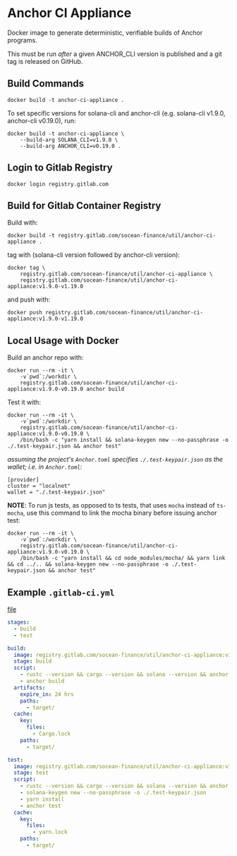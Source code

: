 # Anchor CI Appliance

Docker image to generate deterministic, verifiable builds of Anchor programs.

This must be run *after* a given ANCHOR_CLI version is published and a git tag
is released on GitHub.


## Build Commands

```
docker build -t anchor-ci-appliance .
```

To set specific versions for solana-cli and anchor-cli (e.g. solana-cli v1.9.0, anchor-cli v0.19.0), run:

```
docker build -t anchor-ci-appliance \
    --build-arg SOLANA_CLI=v1.9.0 \
    --build-arg ANCHOR_CLI=v0.19.0 .
```


## Login to Gitlab Registry

```
docker login registry.gitlab.com
```


## Build for Gitlab Container Registry

Build with:

```
docker build -t registry.gitlab.com/socean-finance/util/anchor-ci-appliance .
```

tag with (solana-cli version followed by anchor-cli version):

```
docker tag \
    registry.gitlab.com/socean-finance/util/anchor-ci-appliance \
    registry.gitlab.com/socean-finance/util/anchor-ci-appliance:v1.9.0-v1.19.0
```

and push with:

```
docker push registry.gitlab.com/socean-finance/util/anchor-ci-appliance:v1.9.0-v1.19.0
```


## Local Usage with Docker

Build an anchor repo with:

```
docker run --rm -it \
    -v`pwd`:/workdir \
    registry.gitlab.com/socean-finance/util/anchor-ci-appliance:v1.9.0-v0.19.0 anchor build
```

Test it with:

```
docker run --rm -it \
    -v`pwd`:/workdir \
    registry.gitlab.com/socean-finance/util/anchor-ci-appliance:v1.9.0-v0.19.0 \
    /bin/bash -c "yarn install && solana-keygen new --no-passphrase -o ./.test-keypair.json && anchor test"
```

_assuming the project's `Anchor.toml` specifies `./.test-keypair.json` as the wallet; i.e. in `Anchor.toml`:_

```
[provider]
cluster = "localnet"
wallet = "./.test-keypair.json"
```

**NOTE**: To run js tests, as opposed to ts tests, that uses `mocha` instead of `ts-mocha`, use this command to
link the mocha binary before issuing anchor test:

```
docker run --rm -it \
    -v`pwd`:/workdir \
    registry.gitlab.com/socean-finance/util/anchor-ci-appliance:v1.9.0-v0.19.0 \
    /bin/bash -c "yarn install && cd node_modules/mocha/ && yarn link && cd ../.. && solana-keygen new --no-passphrase -o ./.test-keypair.json && anchor test"
```


## Example `.gitlab-ci.yml`

[file](_gitlab-ci.yml)

```yaml
stages:
  - build
  - test

build:
  image: registry.gitlab.com/socean-finance/util/anchor-ci-appliance:v1.9.0-v0.19.0
  stage: build
  script:
    - rustc --version && cargo --version && solana --version && anchor --version
    - anchor build
  artifacts:
    expire_in: 24 hrs
    paths:
      - target/
  cache:
    key:
      files:
        - Cargo.lock
    paths:
      - target/

test:
  image: registry.gitlab.com/socean-finance/util/anchor-ci-appliance:v1.9.0-v0.19.0
  stage: test
  script:
    - rustc --version && cargo --version && solana --version && anchor --version
    - solana-keygen new --no-passphrase -o ./.test-keypair.json
    - yarn install
    - anchor test
  cache:
    key:
      files:
        - yarn.lock
    paths:
      - target/
```
